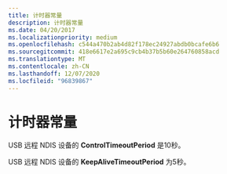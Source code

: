```yaml
---
title: 计时器常量
description: 计时器常量
ms.date: 04/20/2017
ms.localizationpriority: medium
ms.openlocfilehash: c544a470b2ab4d82f178ec24927abdb0bcafe6b6
ms.sourcegitcommit: 418e6617e2a695c9cb4b37b5b60e264760858acd
ms.translationtype: MT
ms.contentlocale: zh-CN
ms.lasthandoff: 12/07/2020
ms.locfileid: "96839867"
---
```

# <a name="timer-constants"></a>计时器常量





USB 远程 NDIS 设备的 **ControlTimeoutPeriod** 是10秒。

USB 远程 NDIS 设备的 **KeepAliveTimeoutPeriod** 为5秒。

 

 





